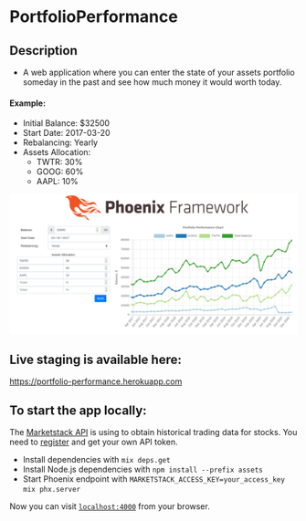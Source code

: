 # PortfolioPerformance

## Description

- A web application where you can enter the state of your assets portfolio someday in the past and see how much money it would worth today.

#### Example:
- Initial Balance: $32500
- Start Date: 2017-03-20
- Rebalancing: Yearly
- Assets Allocation:
  - TWTR: 30%
  - GOOG: 60%
  - AAPL: 10%

![Screenshot](assets/static/images/screenshot.png?raw=true)

## Live staging is available here:
https://portfolio-performance.herokuapp.com

## To start the app locally:

The [Marketstack API](https://marketstack.com/) is using to obtain historical trading data for stocks.
You need to [register](https://marketstack.com/product) and get your own API token.

  * Install dependencies with `mix deps.get`
  * Install Node.js dependencies with `npm install --prefix assets`
  * Start Phoenix endpoint with `MARKETSTACK_ACCESS_KEY=your_access_key mix phx.server`

Now you can visit [`localhost:4000`](http://localhost:4000) from your browser.
